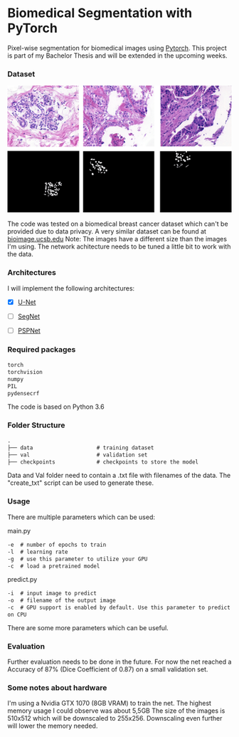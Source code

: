 # Biomedical Segmentation with PyTorch

Pixel-wise segmentation for biomedical images using [Pytorch][Pytorch].
This project is part of my Bachelor Thesis and will be extended in the upcoming weeks.


### Dataset

[//]: # (Image References)

[images_and_masks]: etc/Images.png

![alt text][images_and_masks]


The code was tested on a biomedical breast cancer dataset which can't be provided due to data privacy.
A very similar dataset can be found at [bioimage.ucsb.edu](https://bioimage.ucsb.edu/research/bio-segmentation)
Note: The images have a different size than the images I'm using. The network achitecture needs to be tuned a little bit to work with the data.


### Architectures

I will implement the following architectures:

- [x] [U-Net](https://arxiv.org/abs/1505.04597)
- [ ] [SegNet](https://arxiv.org/abs/1511.00561)
- [ ] [PSPNet](https://arxiv.org/abs/1612.01105)


### Required packages

```
torch
torchvision
numpy
PIL
pydensecrf
```

The code is based on Python 3.6


### Folder Structure

	.
    ├── data                    # training dataset
    ├── val                     # validation set
    ├── checkpoints             # checkpoints to store the model

Data and Val folder need to contain a .txt file with filenames of the data. The "create_txt" script can be used to generate these.


### Usage

There are multiple parameters which can be used:

main.py
```
-e	# number of epochs to train
-l	# learning rate
-g	# use this parameter to utilize your GPU
-c	# load a pretrained model
```

predict.py
```
-i	# input image to predict
-o	# filename of the output image
-c	# GPU support is enabled by default. Use this parameter to predict on CPU
```

There are some more parameters which can be useful.


### Evaluation

Further evaluation needs to be done in the future.
For now the net reached a Accuracy of 87% (Dice Coefficient of 0.87) on a small validation set.


### Some notes about hardware

I'm using a Nvidia GTX 1070 (8GB VRAM) to train the net. The highest memory usage I could observe was about 5,5GB
The size of the images is 510x512 which will be downscaled to 255x256. Downscaling even further will lower the memory needed.


[Pytorch]: http://pytorch.org